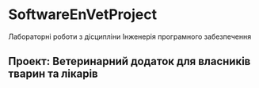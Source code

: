 # SoftwareEnVetProject 
Лабораторні роботи з дісципліни Інженерія програмного забезпечення
## Проект: Ветеринарний додаток для власників тварин та лікарів
